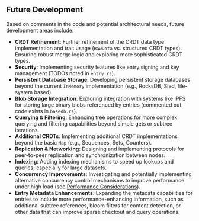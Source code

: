 ## Future Development

Based on comments in the code and potential architectural needs, future development areas include:

<!-- TODO: Link to relevant GitHub issues or design documents for these items if they exist. -->

- **CRDT Refinement**: Further refinement of the CRDT data type implementation and trait usage (`RawData` vs. structured CRDT types). Ensuring robust merge logic and exploring more sophisticated CRDT types.
- **Security**: Implementing security features like entry signing and key management (TODOs noted in `entry.rs`).
- **Persistent Database Storage**: Developing persistent storage databases beyond the current `InMemory` implementation (e.g., RocksDB, Sled, file-system based).
- **Blob Storage Integration**: Exploring integration with systems like IPFS for storing large binary blobs referenced by entries (commented out code exists in `basedb.rs`).
- **Querying & Filtering**: Enhancing tree operations for more complex querying and filtering capabilities beyond simple gets or subtree iterations.
- **Additional CRDTs**: Implementing additional CRDT implementations beyond the basic `Map` (e.g., Sequences, Sets, Counters).
- **Replication & Networking**: Designing and implementing protocols for peer-to-peer replication and synchronization between nodes.
- **Indexing**: Adding indexing mechanisms to speed up lookups and queries, especially for large datasets.
- **Concurrency Improvements**: Investigating and potentially implementing alternative concurrency control mechanisms to improve performance under high load (see [Performance Considerations](../performance.md)).
- **Entry Metadata Enhancements**: Expanding the metadata capabilities for entries to include more performance-enhancing information, such as additional subtree references, bloom filters for content detection, or other data that can improve sparse checkout and query operations.
